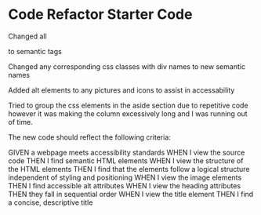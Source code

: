 # Code Refactor Starter Code
Changed all <div> to semantic tags

Changed any corresponding css classes with div names to new semantic names

Added alt elements to any pictures and icons to assist in accessability 

Tried to group the css elements in the aside section due to repetitive code however it was making the column excessively long and I was running out of time.


The new code should reflect the following criteria:

GIVEN a webpage meets accessibility standards
WHEN I view the source code
THEN I find semantic HTML elements
WHEN I view the structure of the HTML elements
THEN I find that the elements follow a logical structure independent of styling and positioning
WHEN I view the image elements
THEN I find accessible alt attributes
WHEN I view the heading attributes
THEN they fall in sequential order
WHEN I view the title element
THEN I find a concise, descriptive title